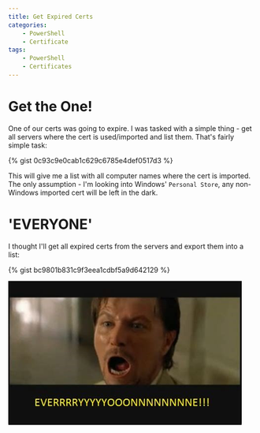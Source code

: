 ```yaml
---
title: Get Expired Certs
categories:
    - PowerShell
    - Certificate
tags:
    - PowerShell
    - Certificates
---
```


# Get the One!

One of our certs was going to expire. I was tasked with a simple thing - get all servers where the cert is used/imported and list them. That's fairly simple task:

{% gist 0c93c9e0cab1c629c6785e4def0517d3 %}

This will give me a list with all computer names where the cert is imported. The only assumption - I'm looking into Windows' `Personal Store`, any non-Windows imported cert will be left in the dark.

# 'EVERYONE'

I thought I'll get all expired certs from the servers and export them into a list:

{% gist bc9801b831c9f3eea1cdbf5a9d642129 %}

![Everyone](/assets/images/posts/expired-certs/picture1.jpg)